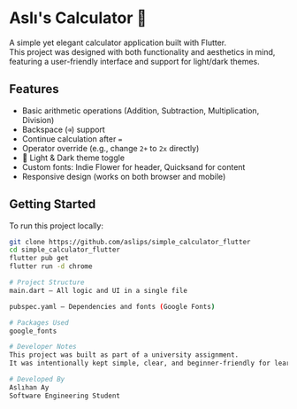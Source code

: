 # Aslı's Calculator 🧮

A simple yet elegant calculator application built with Flutter.  
This project was designed with both functionality and aesthetics in mind, featuring a user-friendly interface and support for light/dark themes.

## Features

- Basic arithmetic operations (Addition, Subtraction, Multiplication, Division)
- Backspace (`⌫`) support
- Continue calculation after `=`
- Operator override (e.g., change `2+` to `2x` directly)
- 🌙 Light & Dark theme toggle
- Custom fonts: Indie Flower for header, Quicksand for content
- Responsive design (works on both browser and mobile)

## Getting Started

To run this project locally:

```bash
git clone https://github.com/aslips/simple_calculator_flutter
cd simple_calculator_flutter
flutter pub get
flutter run -d chrome

# Project Structure
main.dart – All logic and UI in a single file

pubspec.yaml – Dependencies and fonts (Google Fonts)

# Packages Used
google_fonts

# Developer Notes
This project was built as part of a university assignment.
It was intentionally kept simple, clear, and beginner-friendly for learning and customization.

# Developed By
Aslıhan Ay
Software Engineering Student


